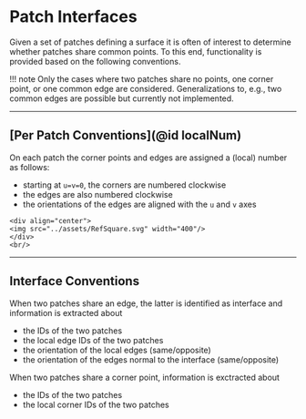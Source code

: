 
# Patch Interfaces

Given a set of patches defining a surface it is often of interest to determine whether patches share common points.
To this end, functionality is provided based on the following conventions.

!!! note
    Only the cases where two patches share no points, one corner point, or one common edge are considered. Generalizations to, e.g., two common edges are possible but currently not implemented.



---
## [Per Patch Conventions](@id localNum)

On each patch the corner points and edges are assigned a (local) number as follows:
- starting at ``u=v=0``, the corners are numbered clockwise
- the edges are also numbered clockwise
- the orientations of the edges are aligned with the ``u`` and ``v`` axes

```@raw html
<div align="center">
<img src="../assets/RefSquare.svg" width="400"/>
</div>
<br/>
```


---
## Interface Conventions

When two patches share an edge, the latter is identified as interface and information is extracted about
- the IDs of the two patches
- the local edge IDs of the two patches
- the orientation of the local edges (same/opposite)
- the orientation of the edges normal to the interface (same/opposite)

When two patches share a corner point, information is exctracted about
- the IDs of the two patches
- the local corner IDs of the two patches
